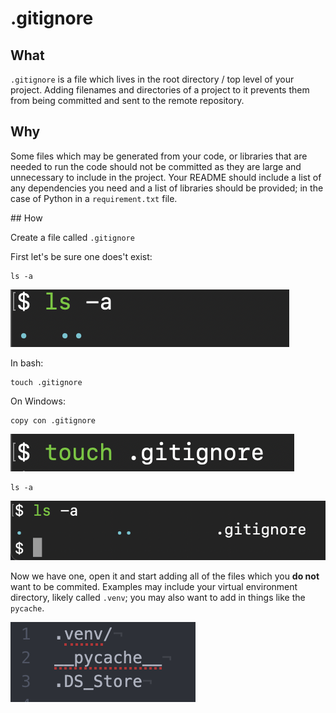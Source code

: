 # .gitignore

## What

`.gitignore` is a file which lives in the root directory / top level of your project. Adding filenames and directories of a project to it prevents them from being committed and sent to the remote repository.

## Why

Some files which may be generated from your code, or libraries that are needed to run the code should not be committed as they are large and unnecessary to include in the project. Your README should include a list of any dependencies you need and a list of libraries should be provided; in the case of Python in a `requirement.txt` file.

## How

Create a file called `.gitignore`

First let's be sure one does't exist:

    ls -a

![ls](./assets/gitignore/ls_1.png)

In bash:

    touch .gitignore

On Windows:

    copy con .gitignore

![create gitignore](./assets/gitignore/create_gitignore.png)

    ls -a

![ls](./assets/gitignore/ls_2.png)

Now we have one, open it and start adding all of the files which you **do not** want to be commited. Examples may include your virtual environment directory, likely called `.venv`; you may also want to add in things like the `pycache`.

![ls](./assets/gitignore/gitignore_file.png)
